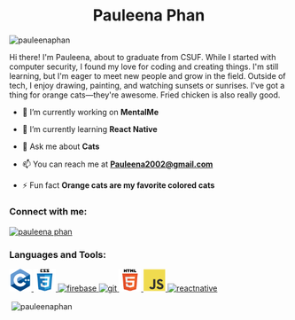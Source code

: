 <h1 align="center">Pauleena Phan</h1>

<p align="left"> <img src="https://komarev.com/ghpvc/?username=pauleenaphan&label=Profile%20views&color=0e75b6&style=flat" alt="pauleenaphan" /> </p>
<p> 
  Hi there! I'm Pauleena, about to graduate from CSUF. While I started with computer security, I found my love for coding and creating things. I'm still learning, but I'm eager to meet new people and grow in the field. Outside of tech, I enjoy drawing, painting, and   watching sunsets or sunrises. I've got a thing for orange cats—they're awesome. Fried chicken is also really good.
</p>

- 🔭 I’m currently working on **MentalMe**

- 🌱 I’m currently learning **React Native**

- 💬 Ask me about **Cats**

- 📫 You can reach me at **Pauleena2002@gmail.com**

- ⚡ Fun fact **Orange cats are my favorite colored cats**

<h3 align="left">Connect with me:</h3>
<p align="left">
<a href="https://linkedin.com/in/pauleena phan" target="blank"><img align="center" src="https://raw.githubusercontent.com/rahuldkjain/github-profile-readme-generator/master/src/images/icons/Social/linked-in-alt.svg" alt="pauleena phan" height="30" width="40" /></a>
</p>

<h3 align="left">Languages and Tools:</h3>
<p align="left"> <a href="https://www.w3schools.com/cpp/" target="_blank" rel="noreferrer"> <img src="https://raw.githubusercontent.com/devicons/devicon/master/icons/cplusplus/cplusplus-original.svg" alt="cplusplus" width="40" height="40"/> </a> <a href="https://www.w3schools.com/css/" target="_blank" rel="noreferrer"> <img src="https://raw.githubusercontent.com/devicons/devicon/master/icons/css3/css3-original-wordmark.svg" alt="css3" width="40" height="40"/> </a> <a href="https://firebase.google.com/" target="_blank" rel="noreferrer"> <img src="https://www.vectorlogo.zone/logos/firebase/firebase-icon.svg" alt="firebase" width="40" height="40"/> </a> <a href="https://git-scm.com/" target="_blank" rel="noreferrer"> <img src="https://www.vectorlogo.zone/logos/git-scm/git-scm-icon.svg" alt="git" width="40" height="40"/> </a> <a href="https://www.w3.org/html/" target="_blank" rel="noreferrer"> <img src="https://raw.githubusercontent.com/devicons/devicon/master/icons/html5/html5-original-wordmark.svg" alt="html5" width="40" height="40"/> </a> <a href="https://developer.mozilla.org/en-US/docs/Web/JavaScript" target="_blank" rel="noreferrer"> <img src="https://raw.githubusercontent.com/devicons/devicon/master/icons/javascript/javascript-original.svg" alt="javascript" width="40" height="40"/> </a> <a href="https://reactnative.dev/" target="_blank" rel="noreferrer"> <img src="https://reactnative.dev/img/header_logo.svg" alt="reactnative" width="40" height="40"/> </a> </p>

<p>&nbsp;<img align="center" src="https://github-readme-stats.vercel.app/api?username=pauleenaphan&show_icons=true&locale=en" alt="pauleenaphan" /></p>


